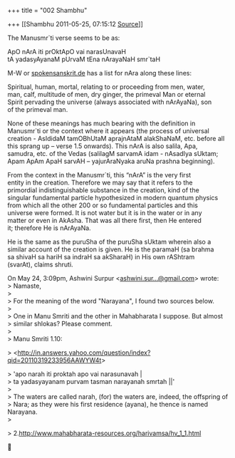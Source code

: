 +++
title = "002 Shambhu"

+++
[[Shambhu	2011-05-25, 07:15:12 [Source](https://groups.google.com/g/samskrita/c/atPToyb5w9U)]]



The Manusmr\`ti verse seems to be as:  
  
ApO nArA iti prOktApO vai narasUnavaH  
tA yadasyAyanaM pUrvaM tEna nArayaNaH smr\`taH  
  
M-W or [spokensanskrit.de](http://spokensanskrit.de) has a list for nAra along these lines:  
  
Spiritual, human, mortal, relating to or proceeding from men, water,  
man, calf, multitude of men, dry ginger, the primeval Man or eternal  
Spirit pervading the universe (always associated with nArAyaNa), son  
of the primeval man.  
  
None of these meanings has much bearing with the definition in  
Manusmr\`ti or the context where it appears (the process of universal  
creation - AsIdidaM tamOBhUtaM aprajnAtaM alakShaNaM, etc. before all  
this sprang up – verse 1.5 onwards). This nArA is also salila, Apa,  
samudra, etc. of the Vedas (salilagM sarvamA idam - nAsadIya sUktam;  
Apam ApAm ApaH sarvAH – yajurAraNyaka aruNa prashna beginning).  
  
From the context in the Manusmr\`ti, this “nArA” is the very first  
entity in the creation. Therefore we may say that it refers to the  
primordial indistinguishable substance in the creation, kind of the  
singular fundamental particle hypothesized in modern quantum physics  
from which all the other 200 or so fundamental particles and this  
universe were formed. It is not water but it is in the water or in any  
matter or even in AkAsha. That was all there first, then He entered  
it; therefore He is nArAyaNa.  
  
He is the same as the puruSha of the puruSha sUktam wherein also a  
similar account of the creation is given. He is the paramaH (sa brahma  
sa shivaH sa hariH sa indraH sa akSharaH) in His own rAShtram  
(svarAt), claims shruti.  

  
On May 24, 3:09pm, Ashwini Surpur \<[ashwini.sur...@gmail.com]()\> wrote:  
\> Namaste,  
\>  
\> For the meaning of the word "Narayana", I found two sources below.  
\>  
\> One in Manu Smriti and the other in Mahabharata I suppose. But almost  
\> similar shlokas? Please comment.  
\>  
\> Manu Smriti 1.10:  

\> \<<http://in.answers.yahoo.com/question/index?qid=20110319233956AAWYW4t>\>  

\> 'apo narah iti proktah apo vai narasunavah \|  
\> ta yadasyayanam purvam tasman narayanah smrtah \|\|'  
\>  
\> The waters are called narah, (for) the waters are, indeed, the offspring of  
\> Nara; as they were his first residence (ayana), he thence is named Narayana.  
\>  

\> 2.<http://www.mahabharata-resources.org/harivamsa/hv_1_1.html>  



